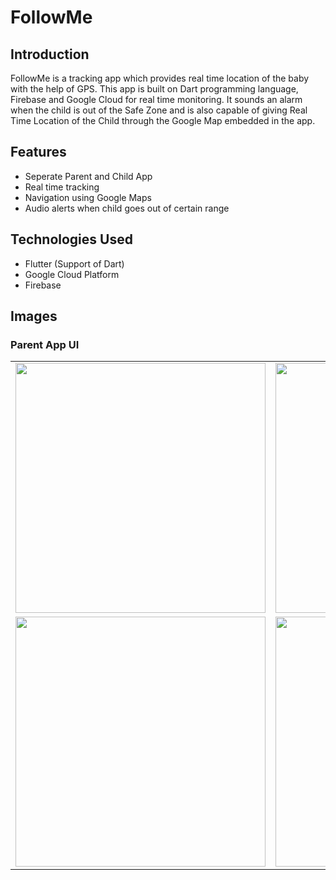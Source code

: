 # FollowMe

## Introduction

FollowMe is a tracking app which provides real time location of the baby with the help of GPS. This app is built on Dart programming language, Firebase and Google Cloud for real time monitoring. It sounds an alarm when the child is out of the Safe Zone and is also capable of giving Real Time Location of the Child through the Google Map embedded in the app.

## Features


<ul>
        <li>Seperate Parent and Child App</li>
        <li>Real time tracking</li>
        <li>Navigation using Google Maps</li>
        <li>Audio alerts when child goes out of certain range</li>

</ul>

## Technologies Used

<ul>
<li>Flutter (Support of Dart)</li>
<li>Google Cloud Platform</li>
<li>Firebase</li>
</ul>

## Images

### Parent App UI

<table>
<tr>
<td><img src="https://i.ibb.co/W3Xmvn6/Whats-App-Image-2021-04-15-at-11-52-27.jpg" width="400"/></td>
<td><img src="https://i.ibb.co/nccZKm7/Whats-App-Image-2021-04-15-at-16-00-02.jpg" width="400"/></td>
</tr>
        
<tr>
<td><img src="https://i.ibb.co/LSXDBkL/Whats-App-Image-2021-04-15-at-11-52-27-1.jpg" width="400"/></td>
<td><img src="https://i.ibb.co/YXzT3ry/Whats-App-Image-2021-04-16-at-19-19-33.jpg" width="400"/></td>
</tr>
